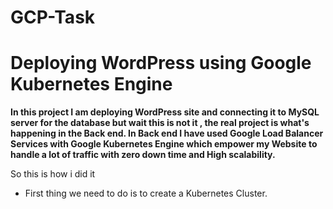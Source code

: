 # GCP-Task

# Deploying WordPress using Google Kubernetes Engine

**In this project I am deploying WordPress site and connecting it to MySQL server for the database but wait this is not it , the real project is what's happening in the Back end.
In Back end I have used Google Load Balancer Services with Google Kubernetes Engine which empower my Website to handle a lot of traffic with zero down time and High scalability.**

So this is how i did it

* First thing we need to do is to create a Kubernetes Cluster.





